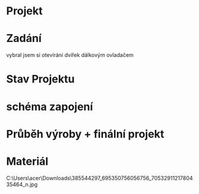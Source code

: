 # Projekt

# Zadání
vybral jsem si otevírání dvířek dálkovým ovladačem
# Stav Projektu

# schéma zapojení

# Průběh výroby + finální projekt

# Materiál
C:\Users\acer\Downloads\385544297_695350756056756_7053291121780435464_n.jpg

